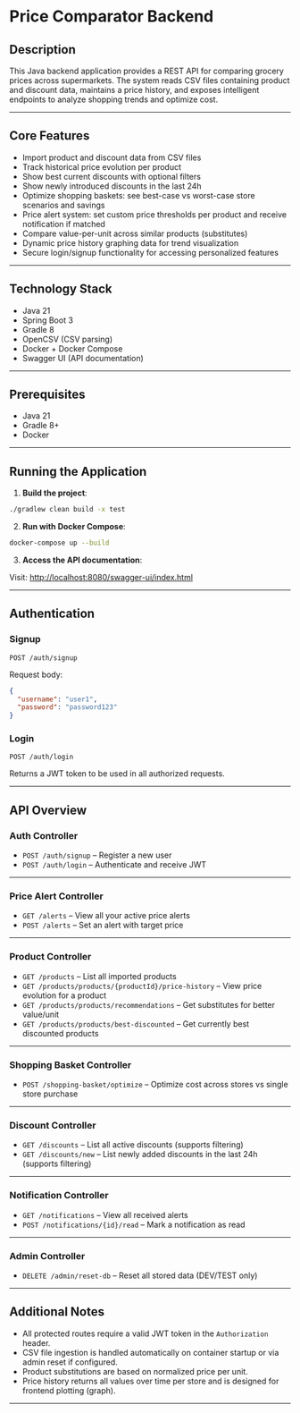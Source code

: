 # Price Comparator Backend

## Description

This Java backend application provides a REST API for comparing grocery prices across supermarkets. The system reads CSV files containing product and discount data, maintains a price history, and exposes intelligent endpoints to analyze shopping trends and optimize cost.

---

## Core Features

- Import product and discount data from CSV files
- Track historical price evolution per product
- Show best current discounts with optional filters
- Show newly introduced discounts in the last 24h
- Optimize shopping baskets: see best-case vs worst-case store scenarios and savings
- Price alert system: set custom price thresholds per product and receive notification if matched
- Compare value-per-unit across similar products (substitutes)
- Dynamic price history graphing data for trend visualization
- Secure login/signup functionality for accessing personalized features

---

## Technology Stack

- Java 21
- Spring Boot 3
- Gradle 8
- OpenCSV (CSV parsing)
- Docker + Docker Compose
- Swagger UI (API documentation)

---

## Prerequisites

- Java 21
- Gradle 8+
- Docker

---

## Running the Application

1. **Build the project**:

```bash
./gradlew clean build -x test
```

2. **Run with Docker Compose**:

```bash
docker-compose up --build
```

3. **Access the API documentation**:

Visit: [http://localhost:8080/swagger-ui/index.html](http://localhost:8080/swagger-ui/index.html)

---

## Authentication

### Signup

```http
POST /auth/signup
```
Request body:
```json
{
  "username": "user1",
  "password": "password123"
}
```

### Login

```http
POST /auth/login
```
Returns a JWT token to be used in all authorized requests.

---

## API Overview

### Auth Controller
- `POST /auth/signup` – Register a new user
- `POST /auth/login` – Authenticate and receive JWT

---

### Price Alert Controller
- `GET /alerts` – View all your active price alerts
- `POST /alerts` – Set an alert with target price

---

### Product Controller
- `GET /products` – List all imported products
- `GET /products/products/{productId}/price-history` – View price evolution for a product
- `GET /products/products/recommendations` – Get substitutes for better value/unit
- `GET /products/products/best-discounted` – Get currently best discounted products

---

### Shopping Basket Controller
- `POST /shopping-basket/optimize` – Optimize cost across stores vs single store purchase

---

### Discount Controller
- `GET /discounts` – List all active discounts (supports filtering)
- `GET /discounts/new` – List newly added discounts in the last 24h (supports filtering)

---

### Notification Controller
- `GET /notifications` – View all received alerts
- `POST /notifications/{id}/read` – Mark a notification as read

---

### Admin Controller
- `DELETE /admin/reset-db` – Reset all stored data (DEV/TEST only)

---

## Additional Notes

- All protected routes require a valid JWT token in the `Authorization` header.
- CSV file ingestion is handled automatically on container startup or via admin reset if configured.
- Product substitutions are based on normalized price per unit.
- Price history returns all values over time per store and is designed for frontend plotting (graph).

---
